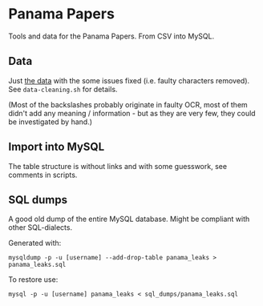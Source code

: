 # Panama Papers
Tools and data for the Panama Papers. From CSV into MySQL.

## Data
Just [the data](https://cloudfront-files-1.publicintegrity.org/offshoreleaks/data-csv.zip) with the some issues fixed (i.e. faulty characters removed).
See `data-cleaning.sh` for details.

(Most of the backslashes probably originate in faulty OCR, most of them didn't add any meaning / information - but as they are very few, they could be investigated by hand.)

## Import into MySQL
The table structure is without links and with some guesswork, see comments in scripts.

## SQL dumps
A good old dump of the entire MySQL database. Might be compliant with other SQL-dialects.

Generated with:

    mysqldump -p -u [username] --add-drop-table panama_leaks > panama_leaks.sql

To restore use:

    mysql -p -u [username] panama_leaks < sql_dumps/panama_leaks.sql
